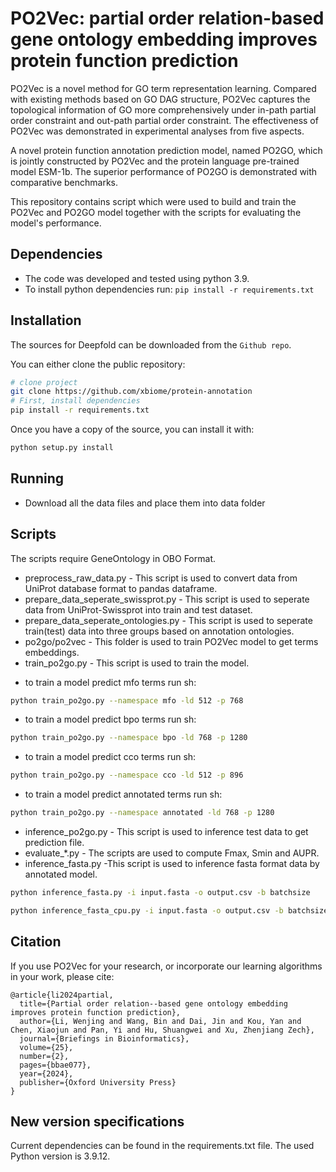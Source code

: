 # PO2Vec: partial order relation-based gene ontology embedding improves protein function prediction

PO2Vec is a novel method for GO term representation learning. Compared with existing methods based on GO DAG structure, PO2Vec captures the topological information of GO more comprehensively under in-path partial order constraint and out-path partial order constraint. The effectiveness of PO2Vec was demonstrated in experimental
analyses from five aspects.

A novel protein function annotation prediction model, named PO2GO, which is jointly constructed by PO2Vec and the
protein language pre-trained model ESM-1b. The superior performance of PO2GO is demonstrated with comparative benchmarks.

This repository contains script which were used to build and train the PO2Vec and PO2GO model together with the scripts for evaluating the model's performance.

## Dependencies
* The code was developed and tested using python 3.9.
* To install python dependencies run:
  `pip install -r requirements.txt`

## Installation
The sources for Deepfold can be downloaded from the `Github repo`.

You can either clone the public repository:

```bash
# clone project
git clone https://github.com/xbiome/protein-annotation
# First, install dependencies
pip install -r requirements.txt
```

Once you have a copy of the source, you can install it with:

```bash
python setup.py install
```

## Running
* Download all the data files and place them into data folder


## Scripts
The scripts require GeneOntology in OBO Format.
* preprocess_raw_data.py - This script is used to convert data from UniProt database format to pandas dataframe.
* prepare_data_seperate_swissprot.py - This script is used to seperate data from UniProt-Swissprot into train and test dataset.
* prepare_data_seperate_ontologies.py - This script is used to seperate train(test) data into three groups based on annotation ontologies.
* po2go/po2vec - This folder is used to train PO2Vec model to get terms embeddings.
* train_po2go.py - This script is used to train the model.
- to train a model predict mfo terms run sh: 
```bash
python train_po2go.py --namespace mfo -ld 512 -p 768
```
- to train a model predict bpo terms run sh:
```bash
python train_po2go.py --namespace bpo -ld 768 -p 1280
```
- to train a model predict cco terms run sh:
```bash
python train_po2go.py --namespace cco -ld 512 -p 896
```
- to train a model predict annotated terms run sh:
```bash
python train_po2go.py --namespace annotated -ld 768 -p 1280
```
* inference_po2go.py - This script is used to inference test data to get prediction file.
* evaluate_*.py - The scripts are used to compute Fmax, Smin and AUPR.
* inference_fasta.py -This script is used to inference fasta format data by annotated model.
```bash
python inference_fasta.py -i input.fasta -o output.csv -b batchsize
```
```bash
python inference_fasta_cpu.py -i input.fasta -o output.csv -b batchsize -T number_cpucore
```

## Citation

If you use PO2Vec for your research, or incorporate our learning algorithms in your work, please cite:

```
@article{li2024partial,
  title={Partial order relation--based gene ontology embedding improves protein function prediction},
  author={Li, Wenjing and Wang, Bin and Dai, Jin and Kou, Yan and Chen, Xiaojun and Pan, Yi and Hu, Shuangwei and Xu, Zhenjiang Zech},
  journal={Briefings in Bioinformatics},
  volume={25},
  number={2},
  pages={bbae077},
  year={2024},
  publisher={Oxford University Press}
}
```

## New version specifications
Current dependencies can be found in the requirements.txt file.
The used Python version is 3.9.12.

